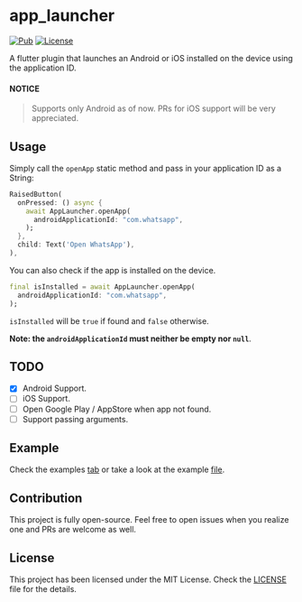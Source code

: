 # app_launcher
[![Pub](https://img.shields.io/pub/v/app_launcher.svg?style=flat-square&logo=dart&logoColor=white&color=blue)](https://pub.dev/packages/app_launcher)
[![License](https://img.shields.io/badge/license-MIT-purple.svg?style=flat-square)](LICENSE)

A flutter plugin that launches an Android or iOS installed on the device using the application ID.  

#### NOTICE
> Supports only Android as of now. PRs for iOS support will be very appreciated.

## Usage
Simply call the `openApp` static method and pass in your application ID as a String:
```dart
RaisedButton(
  onPressed: () async {
    await AppLauncher.openApp(
      androidApplicationId: "com.whatsapp",
    );
  },
  child: Text('Open WhatsApp'),
),
```

You can also check if the app is installed on the device.
```dart
final isInstalled = await AppLauncher.openApp(
  androidApplicationId: "com.whatsapp",
);
```
`isInstalled` will be `true` if found and `false` otherwise.  


**Note: the `androidApplicationId` must neither be empty nor `null`**.  

## TODO
- [x] Android Support.
- [ ] iOS Support.
- [ ] Open Google Play / AppStore when app not found.
- [ ] Support passing arguments.

## Example
Check the examples [tab](https://pub.dev/packages/app_launcher/example) or take a look at the example [file](https://github.com/Akora-IngDKB/app_launcher/blob/master/example/lib/main.dart).

## Contribution
This project is fully open-source. Feel free to open issues when you realize one and PRs are welcome as well.  

## License
This project has been licensed under the MIT License. Check the [LICENSE](LICENSE) file for the details.
